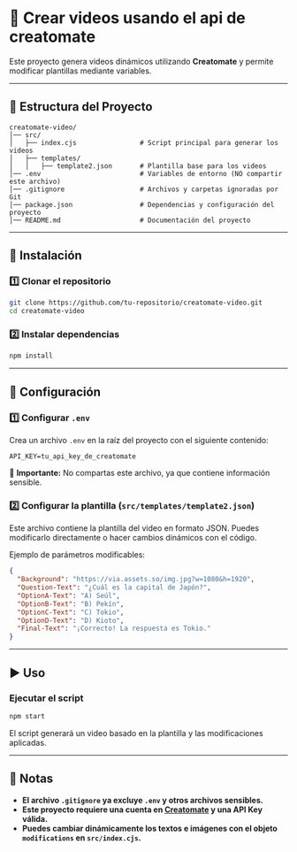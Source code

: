 # 📌 Crear videos usando el api de creatomate

Este proyecto genera videos dinámicos utilizando **Creatomate** y permite modificar plantillas mediante variables.

---

## 📂 Estructura del Proyecto

```
creatomate-video/
│── src/
│   ├── index.cjs                # Script principal para generar los videos
│   ├── templates/
│   │   ├── template2.json       # Plantilla base para los videos
│── .env                         # Variables de entorno (NO compartir este archivo)
│── .gitignore                   # Archivos y carpetas ignoradas por Git
│── package.json                 # Dependencias y configuración del proyecto
│── README.md                    # Documentación del proyecto
```

---

## 🚀 Instalación

### 1️⃣ Clonar el repositorio
```sh
git clone https://github.com/tu-repositorio/creatomate-video.git
cd creatomate-video
```

### 2️⃣ Instalar dependencias
```sh
npm install
```

---

## 🔧 Configuración

### 1️⃣ Configurar `.env`
Crea un archivo `.env` en la raíz del proyecto con el siguiente contenido:

```
API_KEY=tu_api_key_de_creatomate
```

📌 **Importante:** No compartas este archivo, ya que contiene información sensible.

### 2️⃣ Configurar la plantilla (`src/templates/template2.json`)
Este archivo contiene la plantilla del video en formato JSON. Puedes modificarlo directamente o hacer cambios dinámicos con el código.

Ejemplo de parámetros modificables:
```json
{
  "Background": "https://via.assets.so/img.jpg?w=1080&h=1920",
  "Question-Text": "¿Cuál es la capital de Japón?",
  "OptionA-Text": "A) Seúl",
  "OptionB-Text": "B) Pekín",
  "OptionC-Text": "C) Tokio",
  "OptionD-Text": "D) Kioto",
  "Final-Text": "¡Correcto! La respuesta es Tokio."
}
```

---

## ▶️ Uso

### Ejecutar el script
```sh
npm start
```

El script generará un video basado en la plantilla y las modificaciones aplicadas.

---

## 📜 Notas

- **El archivo `.gitignore` ya excluye `.env` y otros archivos sensibles.**
- **Este proyecto requiere una cuenta en [Creatomate](https://creatomate.com/) y una API Key válida.**
- **Puedes cambiar dinámicamente los textos e imágenes con el objeto `modifications` en `src/index.cjs`.**
